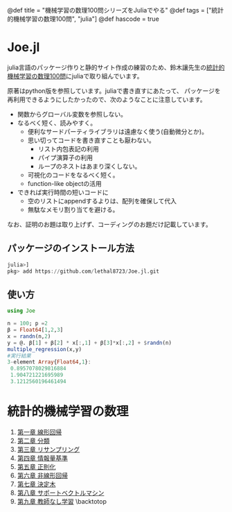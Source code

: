 @def title = "機械学習の数理100問シリーズをJuliaでやる"
@def tags = ["統計的機械学習の数理100問", "julia"]
@def hascode = true 

# Joe.jl
julia言語のパッケージ作りと静的サイト作成の練習のため、鈴木讓先生の[統計的機械学習の数理100問](https://www.kyoritsu-pub.co.jp/series/214/)にjuliaで取り組んでいます。

原著はpython版を参照しています。juliaで書き直すにあたって、
パッケージを再利用できるようにしたかったので、次のようなことに注意しています。

- 関数からグローバル変数を参照しない。
- なるべく短く、読みやすく。
    - 便利なサードパーティライブラリは遠慮なく使う(自動微分とか)。
    - 思い切ってコードを書き直すことも厭わない。
        - リスト内包表記の利用
        - パイプ演算子の利用
        - ループのネストはあまり深くしない。 
    - 可視化のコードをなるべく短く。
    - function-like objectの活用
- できれば実行時間の短いコードに
    - 空のリストにappendするよりは、配列を確保して代入
    - 無駄なメモリ割り当てを避ける。


なお、証明のお題は取り上げず、コーディングのお題だけ記載しています。

## パッケージのインストール方法
```julia
julia>]
pkg> add https://github.com/lethal8723/Joe.jl.git
```
## 使い方

```julia
using Joe

n = 100; p =2
β = Float64[1,2,3]
x = randn(n,2)
y = @. β[1] + β[2] * x[:,1] + β[3]*x[:,2] + $randn(n)
multiple_regression(x,y)
#実行結果
3-element Array{Float64,1}:
 0.8957078029816884
 1.904721221695989
 3.1212560196461494
```

# 統計的機械学習の数理

1. [第一章 線形回帰](/StatisticalML/chap1/)
2. [第二章 分類](/StatisticalML/chap2/)
3. [第三章 リサンプリング](/StatisticalML/chap3/)
4. [第四章 情報量基準](/StatisticalML/chap4/)
5. [第五章 正則化](/StatisticalML/chap5/)
6. [第六章 非線形回帰](/StatisticalML/chap6/)
7. [第七章 決定木](/StatisticalML/chap7/)
8. [第八章 サポートベクトルマシン]()
9. [第九章 教師なし学習]()
\backtotop